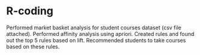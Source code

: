 # R-coding
Performed market basket analysis for student courses dataset (csv file attached).
Performed affinity analysis using apriori.
Created rules and found out the top 5 rules based on lift.
Recommended students to take courses based on these rules.
